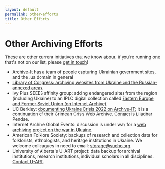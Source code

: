 ```yaml
---
layout: default
permalink: other-efforts
title: Other Efforts
---
```


# Other Archiving Efforts

These are other current initiatives that we know about. If you're running one that's not on our list, please [get in touch](contact)!

- [Archive-It](https://archive-it.org/) has a team of people capturing Ukrainian government sites, and the .ua domain in general
- [Library of Congress: archiving websites from Ukraine and the Russian-annexed areas](https://www.loc.gov/web-archives/?fa=language:russian%7Clocation:ukraine). 
- Ivy Plus SEEES affinity group: adding endangered sites from the region (including Ukraine) to an IPLC digital collection called [Eastern Europe and Former Soviet Union (on Internet Archive)](https://archive-it.org/collections/11360).
- UC Berkley: [documenting Ukraine Crisis 2022 on Archive-IT](https://archive-it.org/collections/18809); it is a continuation of their Crimean Crisis Web Archive. Contact is Liladhar Pendse. 
- Internet Archive Global Events: discussion is under way for a [web archiving project on the war in Ukraine](https://archive-it.org/home/IAGlobalEvents).
- American Folklore Society: backups of research and collection data for folklorists, ethnologists, and heritage institutions in Ukraine. We welcome colleagues in need to email: storage@sucho.org.
- University of Alberta's U-ART project: data backup for archival institutions, research institutions, individual scholars in all disciplines. [Contact U-ART](https://docs.google.com/forms/d/e/1FAIpQLSfPMKZkTizOJsa4mj1HSmsB7fb07SbnHjjylYOmfENtluPBeg/viewform?usp=send_form).
